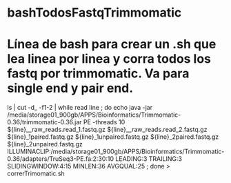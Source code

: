 # bashTodosFastqTrimmomatic


# Línea de bash para crear un .sh que lea linea por linea y corra todos los fastq por trimmomatic. Va para single end y pair end.


ls | cut -d_ -f1-2 | while read line ; do echo java -jar /media/storage01_900gb/APPS/Bioinformatics/Trimmomatic-0.36/trimmomatic-0.36.jar PE -threads 10 ${line}__raw_reads.read_1.fastq.gz ${line}__raw_reads.read_2.fastq.gz ${line}_1paired.fastq.gz ${line}_1unpaired.fastq.gz ${line}_2paired.fastq.gz ${line}_2unpaired.fastq.gz ILLUMINACLIP:/media/storage01_900gb/APPS/Bioinformatics/Trimmomatic-0.36/adapters/TruSeq3-PE.fa:2:30:10 LEADING:3 TRAILING:3 SLIDINGWINDOW:4:15 MINLEN:36 AVGQUAL:25 ; done > correrTrimomatic.sh
